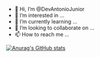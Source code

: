 - 👋 Hi, I’m @DevAntonioJunior
- 👀 I’m interested in ...
- 🌱 I’m currently learning ...
- 💞️ I’m looking to collaborate on ...
- 📫 How to reach me ...

[![Anurag's GitHub stats](https://github-readme-stats.vercel.app/api?AntonioJunior=anuraghazra)](https://github.com/anuraghazra/github-readme-stats)
